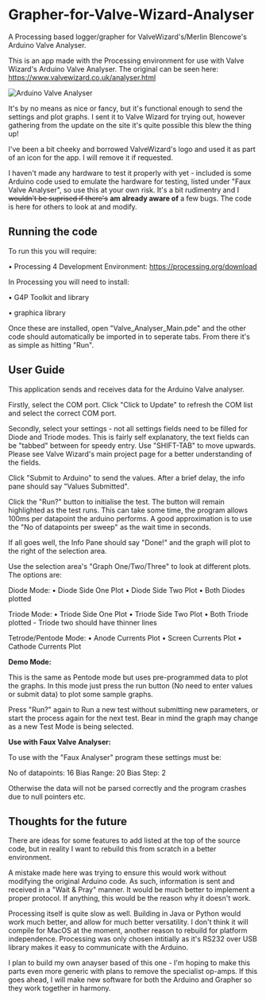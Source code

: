 # Grapher-for-Valve-Wizard-Analyser
A Processing based logger/grapher for ValveWizard's/Merlin Blencowe's Arduino Valve Analyser.

This is an app made with the Processing environment for use with Valve Wizard's Arduino Valve Analyser.
The original can be seen here: https://www.valvewizard.co.uk/analyser.html

![Arduino Valve Analyser](https://user-images.githubusercontent.com/94254558/187069764-fba02bf1-de98-4141-84c8-5cf15ce4d42c.png)

It's by no means as nice or fancy, but it's functional enough to send the settings and plot graphs.
I sent it to Valve Wizard for trying out, however gathering from the update on the site it's quite possible this blew the thing up!

I've been a bit cheeky and borrowed ValveWizard's logo and used it as part of an icon for the app. I will remove it if requested.

I haven't made any hardware to test it properly with yet - included is some Arduino code used to emulate the hardware for testing, listed under "Faux Valve Analyser", so use this at your own risk. It's a bit rudimentry and I ~~wouldn't be suprised if there's~~ **am already aware of** a few bugs. The code is here for others to look at and modify.

## Running the code

To run this you will require:

 • Processing 4 Development Environment: https://processing.org/download

In Processing you will need to install:

 • G4P Toolkit and library
 
 • graphica library

Once these are installed, open "Valve_Analyser_Main.pde" and the other code should automatically be imported in to seperate tabs.
From there it's as simple as hitting "Run".

## User Guide

This application sends and receives data for the Arduino Valve analyser.

Firstly, select the COM port. Click "Click to Update" to refresh the COM list and select the correct COM port.

Secondly, select your settings - not all settings fields need to be filled  for Diode and Triode modes.
This is fairly self explanatory, the text fields can be "tabbed" between for speedy entry. Use "SHIFT-TAB" to move upwards.
Please see Valve Wizard's main project page for a better understanding of the fields.

Click "Submit to Arduino" to send the values. After a brief delay, the info pane should say "Values Submitted".

Click the "Run?" button to initialise the test. The button will remain highlighted as the test runs. This can take some time, the program allows 100ms per datapoint the arduino performs. A good approximation is to use the "No of datapoints per sweep" as the wait time in seconds.

If all goes well, the Info Pane should say "Done!" and the graph will plot to the right of the selection area.

Use the selection area's "Graph One/Two/Three" to look at different plots. The options are:

Diode Mode: 
 • Diode Side One Plot
 • Diode Side Two Plot
 • Both Diodes plotted

Triode Mode:
 • Triode Side One Plot
 • Triode Side Two Plot
 • Both Triode plotted - Triode two should have thinner lines

Tetrode/Pentode Mode:
 • Anode Currents Plot
 • Screen Currents Plot
 • Cathode Currents Plot

**Demo Mode:**

This is the same as Pentode mode but uses pre-programmed data to plot the graphs.
In this mode just press the run button (No need to enter values or submit data) to plot some sample graphs.

Press "Run?" again to Run a new test without submitting new parameters,
or start the process again for the next test. Bear in mind the graph may change as a new Test Mode is being selected. 

**Use with Faux Valve Analyser:**

To use with the "Faux Analyser" program these settings must be:

No of datapoints: 16
Bias Range: 20
Bias Step: 2

Otherwise the data will not be parsed correctly and the program crashes due to null pointers etc.

## Thoughts for the future

There are ideas for some features to add listed at the top of the source code, but in reality I want to rebuild this from scratch in a better environment.

A mistake made here was trying to ensure this would work without modifying the original Arduino code. As such, information is sent and received in a "Wait & Pray" manner. It would be much better to implement a proper protocol. If anything, this would be the reason why it doesn't work.

Processing itself is quite slow as well. Building in Java or Python would work much better, and allow for much better versatility. I don't think it will compile for MacOS at the moment, another reason to rebuild for platform independence. Processing was only chosen intitially as it's RS232 over USB library makes it easy to communicate with the Arduino.

I plan to build my own anayser based of this one - I'm hoping to make this parts even more generic with plans to remove the specialist op-amps.
If this goes ahead, I will make new software for both the Arduino and Grapher so they work together in harmony.
